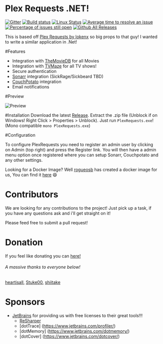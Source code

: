 # Plex Requests .NET!

[![Gitter](https://badges.gitter.im/tidusjar/PlexRequest.NET.svg)](https://gitter.im/tidusjar/PlexRequests.Net?utm_source=badge&utm_medium=badge&utm_campaign=pr-badge)
[![Build status](https://ci.appveyor.com/api/projects/status/hgj8j6lcea7j0yhn?svg=true)](https://ci.appveyor.com/project/tidusjar/requestplex)
[![Linux Status](https://travis-ci.org/tidusjar/PlexRequests.Net.svg)](https://travis-ci.org/tidusjar/PlexRequests.Net)
[![Average time to resolve an issue](http://isitmaintained.com/badge/resolution/tidusjar/plexrequests.net.svg)](http://isitmaintained.com/project/tidusjar/plexrequests.net "Average time to resolve an issue")
[![Percentage of issues still open](http://isitmaintained.com/badge/open/tidusjar/plexrequests.net.svg)](http://isitmaintained.com/project/tidusjar/plexrequests.net "Percentage of issues still open")
[![Github All Releases](https://img.shields.io/github/downloads/tidusjar/PlexRequests.net/total.svg)](https://github.com/tidusjar/PlexRequests.Net)

This is based off [Plex Requests by lokenx](https://github.com/lokenx/plexrequests-meteor) so big props to that guy!
I wanted to write a similar application in .Net!

#Features

* Integration with [TheMovieDB](https://www.themoviedb.org/) for all Movies
* Integration with [TVMaze](www.tvmaze.com) for all TV shows!
* Secure authentication
* [Sonarr](https://sonarr.tv/) integration (SickRage/Sickbeard TBD)
* [CouchPotato](https://couchpota.to/) integration
* Email notifications

#Preview

![Preview](http://i.imgur.com/ucCFUvd.gif)

#Installation
Download the latest [Release](https://github.com/tidusjar/PlexRequests.Net/releases).
Extract the .zip file (Unblock if on Windows! Right Click > Properties > Unblock).
Just run `PlexRequests.exe`! (Mono compatible `mono PlexRequests.exe`)

#Configuration

To configure PlexRequests you need to register an admin user by clicking on Admin (top right) and press the Register link.
You will then have a admin menu option once registered where you can setup Sonarr, Couchpotato and any other settings.

Looking for a Docker Image? Well [rogueosb](https://github.com/rogueosb/) has created a docker image for us, You can find it [here](https://github.com/rogueosb/docker-plexrequestsnet) :smile:

# Contributors

We are looking for any contributions to the project! Just pick up a task, if you have any questions ask and i'll get straight on it!

Please feed free to submit a pull request!

# Donation
If you feel like donating you can [here!](https://paypal.me/PlexRequestsNet)

###### A massive thanks to everyone below!

[heartisall](https://github.com/heartisall), [Stuke00](https://github.com/Stuke00), [shiitake](https://github.com/shiitake)


# Sponsors
- [JetBrains](http://www.jetbrains.com/) for providing us with free licenses to their great tools!!!
    - [ReSharper](http://www.jetbrains.com/resharper/) 
    - [dotTrace] (https://www.jetbrains.com/profiler/) 
    - [dotMemory] (https://www.jetbrains.com/dotmemory/) 
    - [dotCover] (https://www.jetbrains.com/dotcover/) 
